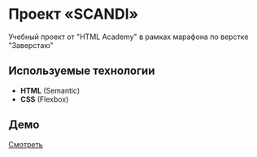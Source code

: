 # Проект «SCANDI»
Учебный проект от "HTML Academy" в рамках марафона по верстке "Заверстаю" 
## Используемые технологии
- **HTML** (Semantic)
- **CSS** (Flexbox)
## Демо
[Смотреть](https://ivanfedotov.github.io/my-landingpage-scandi-html-academy)
